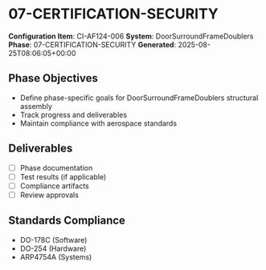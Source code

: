 # 07-CERTIFICATION-SECURITY

**Configuration Item**: CI-AF124-006
**System**: DoorSurroundFrameDoublers
**Phase**: 07-CERTIFICATION-SECURITY
**Generated**: 2025-08-25T08:06:05+00:00

## Phase Objectives
- Define phase-specific goals for DoorSurroundFrameDoublers structural assembly
- Track progress and deliverables
- Maintain compliance with aerospace standards

## Deliverables
- [ ] Phase documentation
- [ ] Test results (if applicable)
- [ ] Compliance artifacts
- [ ] Review approvals

## Standards Compliance
- DO-178C (Software)
- DO-254 (Hardware)
- ARP4754A (Systems)

